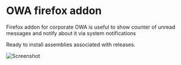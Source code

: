 OWA firefox addon
=================

Firefox addon for corporate OWA is useful to show counter of unread messages and notify about it via system notifications

Ready to install assemblies associated with releases.

![Screenshot](https://raw.githubusercontent.com/rockfield/owa_firefox_addon/master/owa_pub.png "Screenshot")
